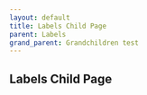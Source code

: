 ```yaml
---
layout: default
title: Labels Child Page
parent: Labels
grand_parent: Grandchildren test
---
```


Labels Child Page
----
